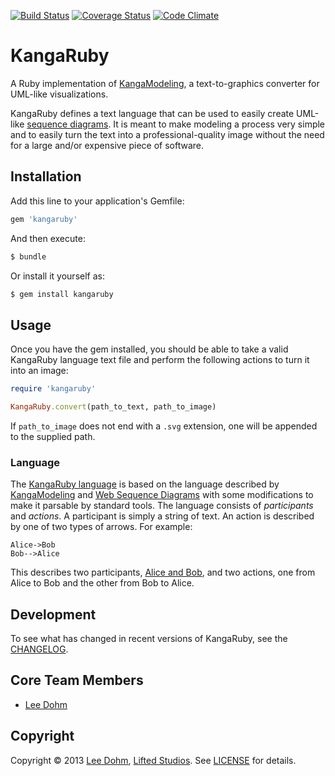 [![Build Status](https://travis-ci.org/lee-dohm/kangaruby.png?branch=master)](https://travis-ci.org/lee-dohm/kangaruby)
[![Coverage Status](https://coveralls.io/repos/lee-dohm/kangaruby/badge.png?branch=master)](https://coveralls.io/r/lee-dohm/kangaruby)
[![Code Climate](https://codeclimate.com/github/lee-dohm/kangaruby.png)](https://codeclimate.com/github/lee-dohm/kangaruby)

# KangaRuby

A Ruby implementation of [KangaModeling](http://www.kangamodeling.org), a text-to-graphics converter for UML-like visualizations.

KangaRuby defines a text language that can be used to easily create UML-like [sequence diagrams](http://en.wikipedia.org/wiki/Sequence_diagram).  It is meant to make modeling a process very simple and to easily turn the text into a professional-quality image without the need for a large and/or expensive piece of software.

## Installation

Add this line to your application's Gemfile:

```ruby
gem 'kangaruby'
```

And then execute:

```bash
$ bundle
```

Or install it yourself as:

```bash
$ gem install kangaruby
```

## Usage

Once you have the gem installed, you should be able to take a valid KangaRuby language text file and perform the following actions to turn it into an image:

```ruby
require 'kangaruby'

KangaRuby.convert(path_to_text, path_to_image)
```

If `path_to_image` does not end with a `.svg` extension, one will be appended to the supplied path.

### Language

The [KangaRuby language](documentation/Language.md) is based on the language described by [KangaModeling](http://www.kangamodeling.org) and [Web Sequence Diagrams](http://www.websequencediagrams.com) with some modifications to make it parsable by standard tools.  The language consists of *participants* and *actions*.  A participant is simply a string of text.  An action is described by one of two types of arrows.  For example:

```text
Alice->Bob
Bob-->Alice
```

This describes two participants, [Alice and Bob](http://en.wikipedia.org/wiki/Alice_and_Bob), and two actions, one from Alice to Bob and the other from Bob to Alice.

## Development

To see what has changed in recent versions of KangaRuby, see the [CHANGELOG](CHANGELOG.md).

## Core Team Members

* [Lee Dohm](https://github.com/lee-dohm)

## Copyright

Copyright &copy; 2013 [Lee Dohm](https://github.com/lee-dohm), [Lifted Studios](https://github.com/lifted-studios).  See [LICENSE](LICENSE.md) for details.
